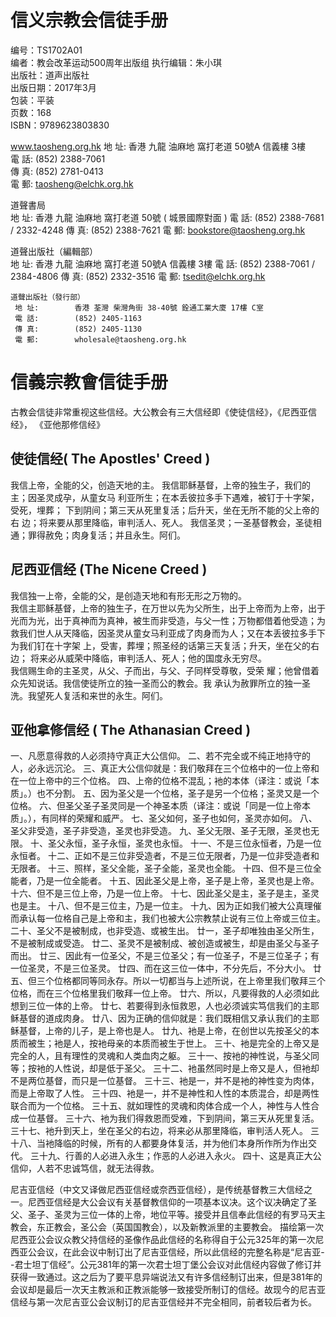 # 信义宗教会信徒手册

编号：TS1702A01  
编者：教会改革运动500周年出版组
执行编辑：朱小琪  
出版社：道声出版社  
出版日期：2017年3月  
包装：平装  
页数：168  
ISBN：9789623803830  

www.taosheng.org.hk
     地 址:	     香港 九龍 油麻地 窩打老道 50號A 信義樓 3樓  
     電 話:	     (852) 2388-7061  
     傳 真:	     (852) 2781-0413  
     電 郵:	     taosheng@elchk.org.hk  

道聲書局	
     地 址:	     香港 九龍 油麻地 窩打老道 50號 ( 城景國際對面 )
     電 話:	     (852) 2388-7681 / 2332-4248
     傳 真:	     (852) 2388-7621
     電 郵:	     bookstore@taosheng.org.hk

道聲出版社（編輯部）	
     地 址:	     香港 九龍 油麻地 窩打老道 50號A 信義樓 3樓
     電 話:	     (852) 2388-7061 / 2384-4806
     傳 真:	     (852) 2332-3516
     電 郵:	     tsedit@elchk.org.hk

	道聲出版社（發行部）	
     地 址:	     香港 荃灣 柴灣角街 38-40號 銓通工業大廈 17樓 C室
     電 話:	     (852) 2405-1163
     傳 真:	     (852) 2405-1130
     電 郵:	     wholesale@taosheng.org.hk
# 信義宗教會信徒手册

古教会信徒非常重视这些信经。大公教会有三大信经即《使徒信经》，《尼西亚信经》， 《亚他那修信经》

## 使徒信经( The Apostles' Creed )

我信上帝，全能的父，创造天地的主。
我信耶稣基督，上帝的独生子，我们的主；因圣灵成孕，从童女马 利亚所生；在本丢彼拉多手下遇难，被钉于十字架，受死，埋葬； 下到阴间；第三天从死里复活；后升天，坐在无所不能的父上帝的右 边；将来要从那里降临，审判活人、死人。
我信圣灵；一圣基督教会，圣徒相通；罪得赦免；肉身复活；并且永生。阿们。


## 尼西亚信经 (The Nicene Creed )
我信独一上帝，全能的父，是创造天地和有形无形之万物的。  
我信主耶稣基督，上帝的独生子，在万世以先为父所生，出于上帝而为上帝，出于光而为光，出于真神而为真神，被生而非受造，与父一性；万物都借着他受造；为救我们世人从天降临，因圣灵从童女马利亚成了肉身而为人；又在本丢彼拉多手下为我们钉在十字架 上，受害，葬埋；照圣经的话第三天复活；升天，坐在父的右边； 将来必从威荣中降临，审判活人、死人；他的国度永无穷尽。  
我信赐生命的主圣灵，从父、子而出，与父、子同样受尊敬，受荣 耀；他曾借着众先知说话。我信使徒所立的独一圣而公的教会。我 承认为赦罪所立的独一圣洗。我望死人复活和来世的永生。阿们。





## 亚他拿修信经 ( The Athanasian Creed )
一、凡愿意得救的人必须持守真正大公信仰。
二、若不完全或不纯正地持守的人，必永远沉沦。
三、真正大公信仰就是：我们敬拜在三个位格中的一位上帝和在一位上帝中的三个位格。
四、上帝的位格不混乱；衪的本体（译注：或说「本质」。）也不分割。
五、因为圣父是一个位格，圣子是另一个位格；圣灵又是一个位格。
六、但圣父圣子圣灵同是一个神圣本质（译注：或说「同是一位上帝本质」。），有同样的荣耀和威严。
七、圣父如何，圣子也如何，圣灵亦如何。
八、圣父非受造，圣子非受造，圣灵也非受造。
九、圣父无限、圣子无限，圣灵也无限。
十、圣父永恒，圣子永恒，圣灵也永恒。
十一、不是三位永恒者，乃是一位永恒者。
十二、正如不是三位非受造者，不是三位无限者，乃是一位非受造者和无限者。
十三、照样，圣父全能，圣子全能，圣灵也全能。
十四、但不是三位全能者，乃是一位全能者。
十五、因此圣父是上帝，圣子是上帝，圣灵也是上帝。
十六、但不是三位上帝，乃是一位上帝。
十七、因此圣父是主，圣子是主，圣灵也是主。
十八、但不是三位主，乃是一位主。
十九、因为正如我们被大公真理催而承认每一位格自己是上帝和主，我们也被大公宗教禁止说有三位上帝或三位主。
二十、圣父不是被制成，也非受造、或被生出。
廿一，圣子却唯独由圣父所生，不是被制成或受造。
廿二、圣灵不是被制成、被创造或被生，却是由圣父与圣子而出。
廿三、因此有一位圣父，不是三位圣父；有一位圣子，不是三位圣子；有一位圣灵，不是三位圣灵。
廿四、而在这三位一体中，不分先后，不分大小。
廿五、但三个位格都同等同永存。所以一切都当与上述所说，在上帝里我们敬拜三个位格，而在三个位格里我们敬拜一位上帝。
廿六、所以，凡要得救的人必须如此想到三位一体的上帝。
廿七、若要得到永恒救恩，人也必须诚实笃信我们的主耶稣基督的道成肉身。
廿八、因为正确的信仰就是：我们既相信又承认我们的主耶稣基督，上帝的儿子，是上帝也是人。
廿九、衪是上帝，在创世以先按圣父的本质而被生；衪是人，按衪母亲的本质而被生于世上。
三十、衪是完全的上帝又是完全的人，且有理性的灵魂和人类血肉之躯。
三十一、按衪的神性说，与圣父同等；按衪的人性说，却是低于圣父。
三十二、衪虽然同时是上帝又是人，但衪却不是两位基督，而只是一位基督。
三十三、衪是一，并不是衪的神性变为肉体，而是上帝取了人性。
三十四、衪是一，并不是神性和人性的本质混合，却是两性联合而为一个位格。
三十五、就如理性的灵魂和肉体合成一个人，神性与人性合成一位基督。
三十六、衪为我们得救恩而受难，下到阴间，第三天从死里复活。
三十七、衪升到天上，坐在圣父的右边，将来必从那里降临，审判活人死人。
三十八、当衪降临的时候，所有的人都要身体复活，并为他们本身所作所为作出交代。
三十九、行善的人必进入永生；作恶的人必进入永火。
四十、这是真正大公信仰，人若不忠诚笃信，就无法得救。





尼吉亚信经（中文又译做尼西亚信经或奈西亚信经），是传统基督教三大信经之一。尼西亚信经是大公会议有关基督教信仰的一项基本议决。这个议决确定了圣父、圣子、圣灵为三位一体的上帝，地位平等。接受并且信奉此信经的有罗马天主教会，东正教会，圣公会（英国国教会），以及新教派里的主要教会。
描绘第一次尼西亚公会议众教父持信经的圣像作品此信经的名称得自于公元325年的第一次尼西亚公会议，在此会议中制订出了尼吉亚信经，所以此信经的完整名称是“尼吉亚--君士坦丁信经”。公元381年的第一次君士坦丁堡公会议对此信经内容做了修订并获得一致通过。这之后为了要平息异端说法又有许多信经制订出来，但是381年的会议却是最后一次天主教派和正教派能够一致接受所制订的信经。故现今的尼吉亚信经与第一次尼吉亚公会议制订的尼吉亚信经并不完全相同，前者较后者为长。

